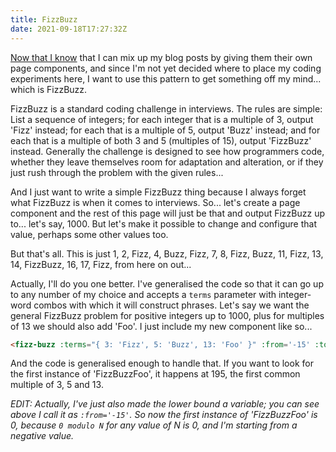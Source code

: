 ```yaml
---
title: FizzBuzz
date: 2021-09-18T17:27:32Z
---
```


[Now that I know](/blog/nuxt-pages-content-components) that I can mix up my blog posts by giving them their own page components, and since I'm not yet decided where to place my coding experiments here, I want to use this pattern to get something off my mind... which is FizzBuzz.

FizzBuzz is a standard coding challenge in interviews. The rules are simple: List a sequence of integers; for each integer that is a multiple of 3, output 'Fizz' instead; for each that is a multiple of 5, output 'Buzz' instead; and for each that is a multiple of both 3 and 5 (multiples of 15), output 'FizzBuzz' instead. Generally the challenge is designed to see how programmers code, whether they leave themselves room for adaptation and alteration, or if they just rush through the problem with the given rules...

And I just want to write a simple FizzBuzz thing because I always forget what FizzBuzz is when it comes to interviews. So... let's create a page component and the rest of this page will just be that and output FizzBuzz up to... let's say, 1000. But let's make it possible to change and configure that value, perhaps some other values too.

But that's all. This is just 1, 2, Fizz, 4, Buzz, Fizz, 7, 8, Fizz, Buzz, 11, Fizz, 13, 14, FizzBuzz, 16, 17, Fizz, from here on out...

Actually, I'll do you one better. I've generalised the code so that it can go up to any number of my choice and accepts a `terms` parameter with integer-word combos with which it will construct phrases. Let's say we want the general FizzBuzz problem for positive integers up to 1000, plus for multiples of 13 we should also add 'Foo'. I just include my new component like so...

```html
<fizz-buzz :terms="{ 3: 'Fizz', 5: 'Buzz', 13: 'Foo' }" :from='-15' :to='1000'></fizz-buzz>
```

And the code is generalised enough to handle that. If you want to look for the first instance of 'FizzBuzzFoo', it happens at 195, the first common multiple of 3, 5 and 13.

_EDIT: Actually, I've just also made the lower bound a variable; you can see above I call it as `:from='-15'`. So now the first instance of 'FizzBuzzFoo' is 0, because `0 modulo N` for any value of N is 0, and I'm starting from a negative value._
